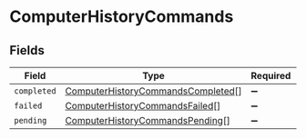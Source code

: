 # ComputerHistoryCommands


## Fields

| Field                                                                                         | Type                                                                                          | Required                                                                                      | Description                                                                                   |
| --------------------------------------------------------------------------------------------- | --------------------------------------------------------------------------------------------- | --------------------------------------------------------------------------------------------- | --------------------------------------------------------------------------------------------- |
| `completed`                                                                                   | [ComputerHistoryCommandsCompleted](../../models/shared/computerhistorycommandscompleted.md)[] | :heavy_minus_sign:                                                                            | N/A                                                                                           |
| `failed`                                                                                      | [ComputerHistoryCommandsFailed](../../models/shared/computerhistorycommandsfailed.md)[]       | :heavy_minus_sign:                                                                            | N/A                                                                                           |
| `pending`                                                                                     | [ComputerHistoryCommandsPending](../../models/shared/computerhistorycommandspending.md)[]     | :heavy_minus_sign:                                                                            | N/A                                                                                           |